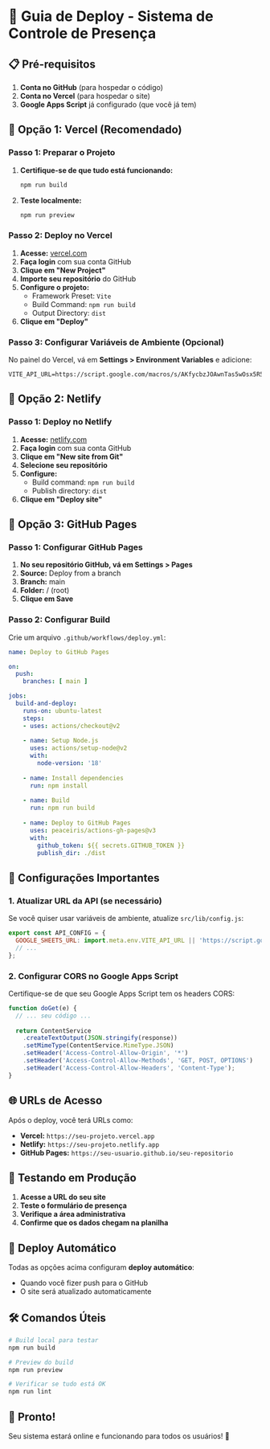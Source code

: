 # 🚀 Guia de Deploy - Sistema de Controle de Presença

## 📋 **Pré-requisitos**

1. **Conta no GitHub** (para hospedar o código)
2. **Conta no Vercel** (para hospedar o site)
3. **Google Apps Script** já configurado (que você já tem)

## 🎯 **Opção 1: Vercel (Recomendado)**

### **Passo 1: Preparar o Projeto**

1. **Certifique-se de que tudo está funcionando:**
   ```bash
   npm run build
   ```

2. **Teste localmente:**
   ```bash
   npm run preview
   ```

### **Passo 2: Deploy no Vercel**

1. **Acesse:** [vercel.com](https://vercel.com)
2. **Faça login** com sua conta GitHub
3. **Clique em "New Project"**
4. **Importe seu repositório** do GitHub
5. **Configure o projeto:**
   - Framework Preset: `Vite`
   - Build Command: `npm run build`
   - Output Directory: `dist`
6. **Clique em "Deploy"**

### **Passo 3: Configurar Variáveis de Ambiente (Opcional)**

No painel do Vercel, vá em **Settings > Environment Variables** e adicione:

```
VITE_API_URL=https://script.google.com/macros/s/AKfycbzJOAwnTas5wOsx5R5LffjX5sQ7zxdHeLDGKno3DpMgxAaC0Jh6cRoUUsGQEaJaDUVw/exec
```

## 🎯 **Opção 2: Netlify**

### **Passo 1: Deploy no Netlify**

1. **Acesse:** [netlify.com](https://netlify.com)
2. **Faça login** com sua conta GitHub
3. **Clique em "New site from Git"**
4. **Selecione seu repositório**
5. **Configure:**
   - Build command: `npm run build`
   - Publish directory: `dist`
6. **Clique em "Deploy site"**

## 🎯 **Opção 3: GitHub Pages**

### **Passo 1: Configurar GitHub Pages**

1. **No seu repositório GitHub, vá em Settings > Pages**
2. **Source:** Deploy from a branch
3. **Branch:** main
4. **Folder:** / (root)
5. **Clique em Save**

### **Passo 2: Configurar Build**

Crie um arquivo `.github/workflows/deploy.yml`:

```yaml
name: Deploy to GitHub Pages

on:
  push:
    branches: [ main ]

jobs:
  build-and-deploy:
    runs-on: ubuntu-latest
    steps:
    - uses: actions/checkout@v2
    
    - name: Setup Node.js
      uses: actions/setup-node@v2
      with:
        node-version: '18'
        
    - name: Install dependencies
      run: npm install
      
    - name: Build
      run: npm run build
      
    - name: Deploy to GitHub Pages
      uses: peaceiris/actions-gh-pages@v3
      with:
        github_token: ${{ secrets.GITHUB_TOKEN }}
        publish_dir: ./dist
```

## 🔧 **Configurações Importantes**

### **1. Atualizar URL da API (se necessário)**

Se você quiser usar variáveis de ambiente, atualize `src/lib/config.js`:

```javascript
export const API_CONFIG = {
  GOOGLE_SHEETS_URL: import.meta.env.VITE_API_URL || 'https://script.google.com/macros/s/AKfycbzJOAwnTas5wOsx5R5LffjX5sQ7zxdHeLDGKno3DpMgxAaC0Jh6cRoUUsGQEaJaDUVw/exec',
  // ...
};
```

### **2. Configurar CORS no Google Apps Script**

Certifique-se de que seu Google Apps Script tem os headers CORS:

```javascript
function doGet(e) {
  // ... seu código ...
  
  return ContentService
    .createTextOutput(JSON.stringify(response))
    .setMimeType(ContentService.MimeType.JSON)
    .setHeader('Access-Control-Allow-Origin', '*')
    .setHeader('Access-Control-Allow-Methods', 'GET, POST, OPTIONS')
    .setHeader('Access-Control-Allow-Headers', 'Content-Type');
}
```

## 🌐 **URLs de Acesso**

Após o deploy, você terá URLs como:

- **Vercel:** `https://seu-projeto.vercel.app`
- **Netlify:** `https://seu-projeto.netlify.app`
- **GitHub Pages:** `https://seu-usuario.github.io/seu-repositorio`

## 📱 **Testando em Produção**

1. **Acesse a URL do seu site**
2. **Teste o formulário de presença**
3. **Verifique a área administrativa**
4. **Confirme que os dados chegam na planilha**

## 🔄 **Deploy Automático**

Todas as opções acima configuram **deploy automático**:
- Quando você fizer push para o GitHub
- O site será atualizado automaticamente

## 🛠️ **Comandos Úteis**

```bash
# Build local para testar
npm run build

# Preview do build
npm run preview

# Verificar se tudo está OK
npm run lint
```

## 🎉 **Pronto!**

Seu sistema estará online e funcionando para todos os usuários! 🚀 